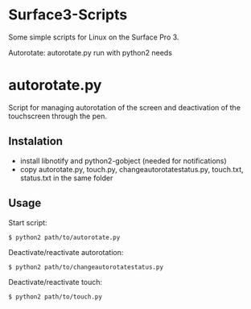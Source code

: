 Surface3-Scripts
================

Some simple scripts for Linux on the Surface Pro 3.

Autorotate: autorotate.py run with python2 needs 

autorotate.py
=============

Script for managing autorotation of the screen and deactivation of the touchscreen through the pen.

Instalation
-----------
* install libnotify and python2-gobject (needed for notifications)
* copy autorotate.py, touch.py, changeautorotatestatus.py, touch.txt, status.txt in the same folder
  
Usage
-----
Start script:
```
$ python2 path/to/autorotate.py
```
Deactivate/reactivate autorotation:
```
$ python2 path/to/changeautorotatestatus.py
```
Deactivate/reactivate touch:
```
$ python2 path/to/touch.py
```

